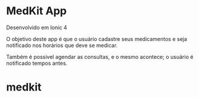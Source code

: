 # MedKit App

Desenvolvido em Ionic 4

O objetivo deste app é que o usuário cadastre seus medicamentos e seja notificado nos horários que deve se medicar.

Também é possível agendar as consultas, e o mesmo acontece; o usuário é notificado tempos antes.
# medkit
